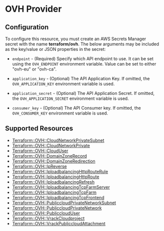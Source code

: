 # OVH Provider

## Configuration

To configure this resource, you must create an AWS Secrets Manager secret with the name **terraform/ovh**. The below arguments may be included as the key/value or JSON properties in the secret:

* `endpoint` - (Required) Specify which API  endpoint to use.
  It can be set using the `OVH_ENDPOINT` environment
  variable. Value can be set to either "ovh-eu" or "ovh-ca".

* `application_key` - (Optional) The API Application Key. If omitted,
  the `OVH_APPLICATION_KEY` environment variable is used.

* `application_secret` - (Optional) The API Application Secret. If omitted,
  the `OVH_APPLICATION_SECRET` environment variable is used.

* `consumer_key` - (Optional) The API Consumer key. If omitted,
  the `OVH_CONSUMER_KEY` environment variable is used.


## Supported Resources

* [Terraform::OVH::CloudNetworkPrivateSubnet](docs/providers/ovh/CloudNetworkPrivateSubnet.md)
* [Terraform::OVH::CloudNetworkPrivate](docs/providers/ovh/CloudNetworkPrivate.md)
* [Terraform::OVH::CloudUser](docs/providers/ovh/CloudUser.md)
* [Terraform::OVH::DomainZoneRecord](docs/providers/ovh/DomainZoneRecord.md)
* [Terraform::OVH::DomainZoneRedirection](docs/providers/ovh/DomainZoneRedirection.md)
* [Terraform::OVH::IpReverse](docs/providers/ovh/IpReverse.md)
* [Terraform::OVH::IploadbalancingHttpRouteRule](docs/providers/ovh/IploadbalancingHttpRouteRule.md)
* [Terraform::OVH::IploadbalancingHttpRoute](docs/providers/ovh/IploadbalancingHttpRoute.md)
* [Terraform::OVH::IploadbalancingRefresh](docs/providers/ovh/IploadbalancingRefresh.md)
* [Terraform::OVH::IploadbalancingTcpFarmServer](docs/providers/ovh/IploadbalancingTcpFarmServer.md)
* [Terraform::OVH::IploadbalancingTcpFarm](docs/providers/ovh/IploadbalancingTcpFarm.md)
* [Terraform::OVH::IploadbalancingTcpFrontend](docs/providers/ovh/IploadbalancingTcpFrontend.md)
* [Terraform::OVH::PubliccloudPrivateNetworkSubnet](docs/providers/ovh/PubliccloudPrivateNetworkSubnet.md)
* [Terraform::OVH::PubliccloudPrivateNetwork](docs/providers/ovh/PubliccloudPrivateNetwork.md)
* [Terraform::OVH::PubliccloudUser](docs/providers/ovh/PubliccloudUser.md)
* [Terraform::OVH::VrackCloudproject](docs/providers/ovh/VrackCloudproject.md)
* [Terraform::OVH::VrackPubliccloudAttachment](docs/providers/ovh/VrackPubliccloudAttachment.md)
